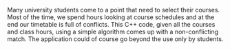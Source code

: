 Many university students come to a point that need to select their courses. Most of the time, we spend hours looking at course schedules and at the end our timetable is full of conflicts. This C++ code, given all the courses and class hours, using a simple algorithm comes up with a non-conflicting match. The application could of course go beyond the use only by students.